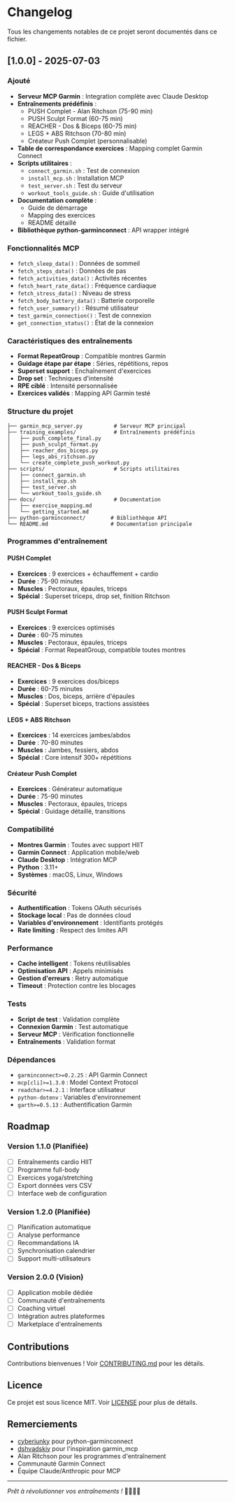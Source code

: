 # Changelog

Tous les changements notables de ce projet seront documentés dans ce fichier.

## [1.0.0] - 2025-07-03

### Ajouté
- **Serveur MCP Garmin** : Integration complète avec Claude Desktop
- **Entraînements prédéfinis** :
  - PUSH Complet - Alan Ritchson (75-90 min)
  - PUSH Sculpt Format (60-75 min)
  - REACHER - Dos & Biceps (60-75 min)
  - LEGS + ABS Ritchson (70-80 min)
  - Créateur Push Complet (personnalisable)
- **Table de correspondance exercices** : Mapping complet Garmin Connect
- **Scripts utilitaires** :
  - `connect_garmin.sh` : Test de connexion
  - `install_mcp.sh` : Installation MCP
  - `test_server.sh` : Test du serveur
  - `workout_tools_guide.sh` : Guide d'utilisation
- **Documentation complète** :
  - Guide de démarrage
  - Mapping des exercices
  - README détaillé
- **Bibliothèque python-garminconnect** : API wrapper intégré

### Fonctionnalités MCP
- `fetch_sleep_data()` : Données de sommeil
- `fetch_steps_data()` : Données de pas
- `fetch_activities_data()` : Activités récentes
- `fetch_heart_rate_data()` : Fréquence cardiaque
- `fetch_stress_data()` : Niveau de stress
- `fetch_body_battery_data()` : Batterie corporelle
- `fetch_user_summary()` : Résumé utilisateur
- `test_garmin_connection()` : Test de connexion
- `get_connection_status()` : État de la connexion

### Caractéristiques des entraînements
- **Format RepeatGroup** : Compatible montres Garmin
- **Guidage étape par étape** : Séries, répétitions, repos
- **Superset support** : Enchaînement d'exercices
- **Drop set** : Techniques d'intensité
- **RPE ciblé** : Intensité personnalisée
- **Exercices validés** : Mapping API Garmin testé

### Structure du projet
```
├── garmin_mcp_server.py          # Serveur MCP principal
├── training_examples/            # Entraînements prédéfinis
│   ├── push_complete_final.py
│   ├── push_sculpt_format.py
│   ├── reacher_dos_biceps.py
│   ├── legs_abs_ritchson.py
│   └── create_complete_push_workout.py
├── scripts/                      # Scripts utilitaires
│   ├── connect_garmin.sh
│   ├── install_mcp.sh
│   ├── test_server.sh
│   └── workout_tools_guide.sh
├── docs/                         # Documentation
│   ├── exercise_mapping.md
│   └── getting_started.md
├── python-garminconnect/        # Bibliothèque API
└── README.md                    # Documentation principale
```

### Programmes d'entraînement

#### PUSH Complet
- **Exercices** : 9 exercices + échauffement + cardio
- **Durée** : 75-90 minutes
- **Muscles** : Pectoraux, épaules, triceps
- **Spécial** : Superset triceps, drop set, finition Ritchson

#### PUSH Sculpt Format
- **Exercices** : 9 exercices optimisés
- **Durée** : 60-75 minutes
- **Muscles** : Pectoraux, épaules, triceps
- **Spécial** : Format RepeatGroup, compatible toutes montres

#### REACHER - Dos & Biceps
- **Exercices** : 9 exercices dos/biceps
- **Durée** : 60-75 minutes
- **Muscles** : Dos, biceps, arrière d'épaules
- **Spécial** : Superset biceps, tractions assistées

#### LEGS + ABS Ritchson
- **Exercices** : 14 exercices jambes/abdos
- **Durée** : 70-80 minutes
- **Muscles** : Jambes, fessiers, abdos
- **Spécial** : Core intensif 300+ répétitions

#### Créateur Push Complet
- **Exercices** : Générateur automatique
- **Durée** : 75-90 minutes
- **Muscles** : Pectoraux, épaules, triceps
- **Spécial** : Guidage détaillé, transitions

### Compatibilité
- **Montres Garmin** : Toutes avec support HIIT
- **Garmin Connect** : Application mobile/web
- **Claude Desktop** : Intégration MCP
- **Python** : 3.11+
- **Systèmes** : macOS, Linux, Windows

### Sécurité
- **Authentification** : Tokens OAuth sécurisés
- **Stockage local** : Pas de données cloud
- **Variables d'environnement** : Identifiants protégés
- **Rate limiting** : Respect des limites API

### Performance
- **Cache intelligent** : Tokens réutilisables
- **Optimisation API** : Appels minimisés
- **Gestion d'erreurs** : Retry automatique
- **Timeout** : Protection contre les blocages

### Tests
- **Script de test** : Validation complète
- **Connexion Garmin** : Test automatique
- **Serveur MCP** : Vérification fonctionnelle
- **Entraînements** : Validation format

### Dépendances
- `garminconnect>=0.2.25` : API Garmin Connect
- `mcp[cli]>=1.3.0` : Model Context Protocol
- `readchar>=4.2.1` : Interface utilisateur
- `python-dotenv` : Variables d'environnement
- `garth>=0.5.13` : Authentification Garmin

## Roadmap

### Version 1.1.0 (Planifiée)
- [ ] Entraînements cardio HIIT
- [ ] Programme full-body
- [ ] Exercices yoga/stretching
- [ ] Export données vers CSV
- [ ] Interface web de configuration

### Version 1.2.0 (Planifiée)
- [ ] Planification automatique
- [ ] Analyse performance
- [ ] Recommandations IA
- [ ] Synchronisation calendrier
- [ ] Support multi-utilisateurs

### Version 2.0.0 (Vision)
- [ ] Application mobile dédiée
- [ ] Communauté d'entraînements
- [ ] Coaching virtuel
- [ ] Intégration autres plateformes
- [ ] Marketplace d'entraînements

## Contributions

Contributions bienvenues ! Voir [CONTRIBUTING.md](CONTRIBUTING.md) pour les détails.

## Licence

Ce projet est sous licence MIT. Voir [LICENSE](LICENSE) pour plus de détails.

## Remerciements

- [cyberjunky](https://github.com/cyberjunky) pour python-garminconnect
- [dshvadskiy](https://github.com/dshvadskiy) pour l'inspiration garmin_mcp
- Alan Ritchson pour les programmes d'entraînement
- Communauté Garmin Connect
- Équipe Claude/Anthropic pour MCP

---

*Prêt à révolutionner vos entraînements !* 🏋️‍♂️💪🚀
